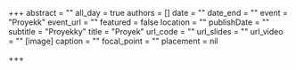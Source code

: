 +++
abstract = ""
all_day = true
authors = []
date = ""
date_end = ""
event = "Proyekk"
event_url = ""
featured = false
location = ""
publishDate = ""
subtitle = "Proyekky"
title = "Proyek"
url_code = ""
url_slides = ""
url_video = ""
[image]
caption = ""
focal_point = ""
placement = nil

+++
